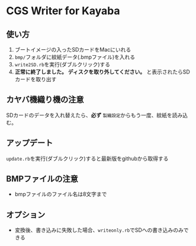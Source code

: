 CGS Writer for Kayaba
=====================

## 使い方
1. ブートイメージの入ったSDカードをMacにいれる
2. `bmp/`フォルダに紋紙データ(.bmpファイル)を入れる
3. `write2SD.rb`を実行(ダブルクリック)する
4. __正常に終了しました。 ディスクを取り外してください。__ と表示されたらSDカードを取り出す

## カヤバ機織り機の注意
SDカードのデータを入れ替えたら、__必ず__ `製織設定`からもう一度、紋紙を読み込む。


## アップデート
`update.rb`を実行(ダブルクリック)すると最新版をgithubから取得する

## BMPファイルの注意
- bmpファイルのファイル名は8文字まで

## オプション
 - 変換後、書き込みに失敗した場合、`writeonly.rb`でSDへの書き込みのみできる